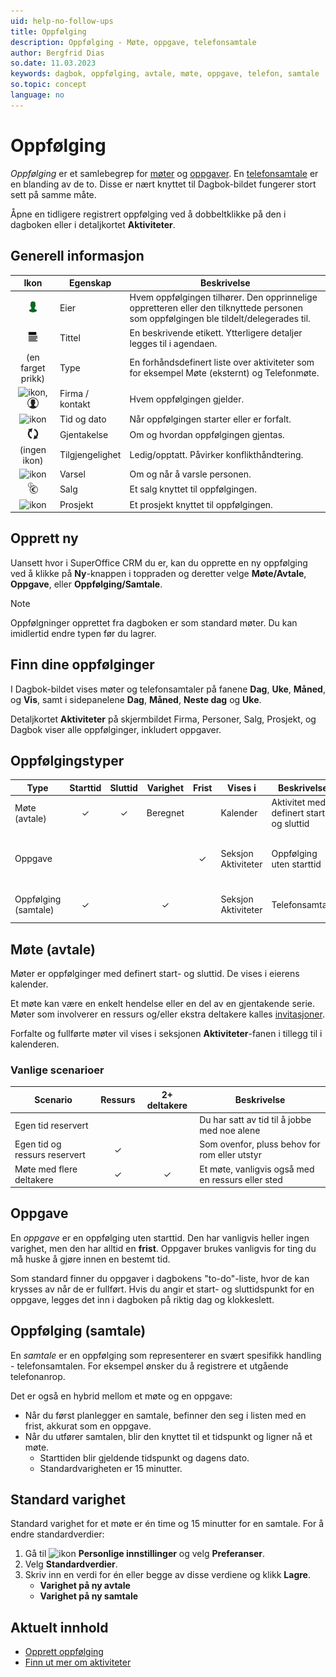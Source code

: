 ```yaml
---
uid: help-no-follow-ups
title: Oppfølging
description: Oppfølging - Møte, oppgave, telefonsamtale
author: Bergfrid Dias
so.date: 11.03.2023
keywords: dagbok, oppfølging, avtale, møte, oppgave, telefon, samtale
so.topic: concept
language: no
---
```


# Oppfølging

*Oppfølging* er et samlebegrep for [møter](#meeting) og [oppgaver](#todo). En [telefonsamtale](#call) er en blanding av de to. Disse er nært knyttet til Dagbok-bildet fungerer stort sett på samme måte.

Åpne en tidligere registrert oppfølging ved å dobbeltklikke på den i dagboken eller i detaljkortet **Aktiviteter**.

## Generell informasjon

| Ikon | Egenskap | Beskrivelse |
|:-:|---|---|
| ![ikon][img9]| Eier | Hvem oppfølgingen tilhører. Den opprinnelige oppretteren eller den tilknyttede personen som oppfølgingen ble tildelt/delegerades til. |
| ![ikon][img3]| Tittel | En beskrivende etikett. Ytterligere detaljer legges til i agendaen. |
| (en farget prikk) | Type | En forhåndsdefinert liste over aktiviteter som for eksempel Møte (eksternt) og Telefonmøte. |
| ![ikon][img7], ![ikon][img8] | Firma / kontakt | Hvem oppfølgingen gjelder. |
| ![ikon][img10]| Tid og dato | Når oppfølgingen starter eller er forfalt. |
| ![ikon][img4]| Gjentakelse | Om og hvordan oppfølgingen gjentas. |
| (ingen ikon) | Tilgjengelighet | Ledig/opptatt. Påvirker konflikthåndtering. |
| ![ikon][img2] | Varsel | Om og når å varsle personen. |
| ![ikon][img5] | Salg | Et salg knyttet til oppfølgingen. |
| ![ikon][img6] | Prosjekt | Et prosjekt knyttet til oppfølgingen. |

## Opprett ny

Uansett hvor i SuperOffice CRM du er, kan du opprette en ny oppfølging ved å klikke på **Ny**-knappen i toppraden og deretter velge **Møte/Avtale**, **Oppgave**, eller **Oppfølging/Samtale**.

> [!NOTE]
> Oppfølgninger opprettet fra dagboken er som standard møter. Du kan imidlertid endre typen før du lagrer.

## Finn dine oppfølginger

I Dagbok-bildet vises møter og telefonsamtaler på fanene **Dag**, **Uke**, **Måned**, og **Vis**, samt i sidepanelene **Dag**, **Måned**, **Neste dag** og **Uke**.

Detaljkortet **Aktiviteter** på skjermbildet Firma, Personer, Salg, Prosjekt, og Dagbok viser alle oppfølginger, inkludert oppgaver.

## Oppfølgingstyper

| Type | Starttid | Sluttid | Varighet | Frist | Vises i | Beskrivelse | Eksempel |
|---|:-:|:-:|:-:|:-:|---|---|---|
| Møte (avtale) | &#10003; | &#10003; | Beregnet | | Kalender | Aktivitet med definert start- og sluttid | Eksternt møte med leverandør |
| Oppgave | | | | &#10003; | Seksjon Aktiviteter | Oppfølging uten starttid | Påminnelse for oppgaver som forfaller til en bestemt tid |
| Oppfølging (samtale) | &#10003; | | &#10003; | | Seksjon Aktiviteter | Telefonsamtale | Innkommende samtale fra kunde |

## <a id="meeting" />Møte (avtale)

Møter er oppfølginger med definert start- og sluttid. De vises i eierens kalender.

Et møte kan være en enkelt hendelse eller en del av en gjentakende serie. Møter som involverer en ressurs og/eller ekstra deltakere kalles [invitasjoner][5].

Forfalte og fullførte møter vil vises i seksjonen **Aktiviteter**-fanen i tillegg til i kalenderen.

### Vanlige scenarioer

| Scenario | Ressurs | 2+ deltakere | Beskrivelse |
|---|:-:|:-:|---|
| Egen tid reservert | | | Du har satt av tid til å jobbe med noe alene |
| Egen tid og ressurs reservert | &#10003; | | Som ovenfor, pluss behov for rom eller utstyr |
| Møte med flere deltakere | &#10003; | &#10003; | Et møte, vanligvis også med en ressurs eller sted |

## <a id="todo" />Oppgave

En *oppgave* er en oppfølging uten starttid. Den har vanligvis heller ingen varighet, men den har alltid en **frist**. Oppgaver brukes vanligvis for ting du må huske å gjøre innen en bestemt tid.

Som standard finner du oppgaver i dagbokens "to-do"-liste, hvor de kan krysses av når de er fullført. Hvis du angir et start- og sluttidspunkt for en oppgave, legges det inn i dagboken på riktig dag og klokkeslett.

## <a id="call" />Oppfølging (samtale)

En *samtale* er en oppfølging som representerer en svært spesifikk handling - telefonsamtalen. For eksempel ønsker du å registrere et utgående telefonanrop.

Det er også en hybrid mellom et møte og en oppgave:

* Når du først planlegger en samtale, befinner den seg i listen med en frist, akkurat som en oppgave.
* Når du utfører samtalen, blir den knyttet til et tidspunkt og ligner nå et møte.
  * Starttiden blir gjeldende tidspunkt og dagens dato.
  * Standardvarigheten er 15 minutter.

## Standard varighet

Standard varighet for et møte er én time og 15 minutter for en samtale. For å endre standardverdier:

1. Gå til ![ikon][img14] **Personlige innstillinger** og velg **Preferanser**.
1. Velg **Standardverdier**.
1. Skriv inn en verdi for én eller begge av disse verdiene og klikk **Lagre**.
    * **Varighet på ny avtale**
    * **Varighet på ny samtale**

## Aktuelt innhold

* [Opprett oppfølging][2]
* [Finn ut mer om aktiviteter][4]

<!-- Referenced links -->
[2]: create-follow-up.md
[4]: ../../learn/basics/activity.md
[5]: invitation/index.md

<!-- Referenced images -->
[img2]: ../../../../common/icons/diary-alarm.png
[img3]: ../../../../common/icons/title.png
[img4]: ../../../../common/icons/diary-recurring-transparent.png
[img5]: ../../../../common/icons/sale.png
[img6]: ../../../../common/icons/singlecolour/project.png
[img7]: ../../../../common/icons/singlecolour/contact.png
[img8]: ../../../../common/icons/person.png
[img9]: ../../../../common/icons/associate-current.png
[img10]: ../../../../common/icons/now.png
[img14]: ../../../media/icons/personal-settings-small.png
